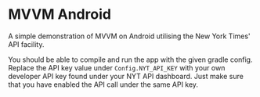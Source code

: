 # MVVM Android
A simple demonstration of MVVM on Android utilising the New York Times' API facility.

You should be able to compile and run the app with the given gradle config. Replace the API key value under ```Config.NYT_API_KEY``` with your own developer API key found under your NYT API dashboard. Just make sure that you have enabled the API call under the same API key.
